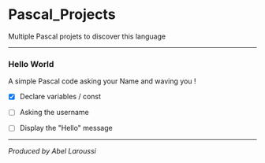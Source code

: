 # Pascal_Projects
Multiple Pascal projets to discover this language

---

### Hello World

A simple Pascal code asking your Name and waving you !

- [x] Declare variables / const

- [ ] Asking the username

- [ ] Display the "Hello" message

---

*Produced by Abel Laroussi*